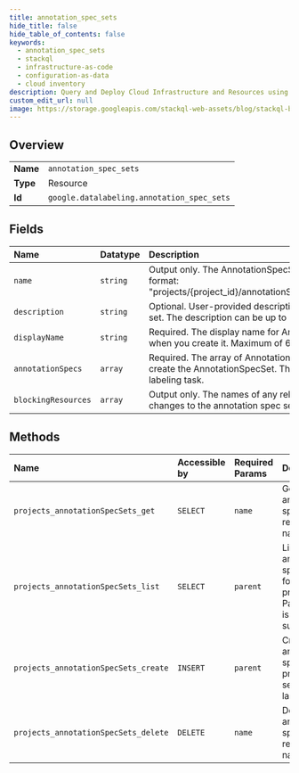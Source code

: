 ```yaml
---
title: annotation_spec_sets
hide_title: false
hide_table_of_contents: false
keywords:
  - annotation_spec_sets
  - stackql
  - infrastructure-as-code
  - configuration-as-data
  - cloud inventory
description: Query and Deploy Cloud Infrastructure and Resources using SQL
custom_edit_url: null
image: https://storage.googleapis.com/stackql-web-assets/blog/stackql-blog-post-featured-image.png
---
```

  
    

## Overview
<table><tbody>
<tr><td><b>Name</b></td><td><code>annotation_spec_sets</code></td></tr>
<tr><td><b>Type</b></td><td>Resource</td></tr>
<tr><td><b>Id</b></td><td><code>google.datalabeling.annotation_spec_sets</code></td></tr>
</tbody></table>

## Fields
| Name | Datatype | Description |
|:-----|:---------|:------------|
| `name` | `string` | Output only. The AnnotationSpecSet resource name in the following format: "projects/{project_id}/annotationSpecSets/{annotation_spec_set_id}" |
| `description` | `string` | Optional. User-provided description of the annotation specification set. The description can be up to 10,000 characters long. |
| `displayName` | `string` | Required. The display name for AnnotationSpecSet that you define when you create it. Maximum of 64 characters. |
| `annotationSpecs` | `array` | Required. The array of AnnotationSpecs that you define when you create the AnnotationSpecSet. These are the possible labels for the labeling task. |
| `blockingResources` | `array` | Output only. The names of any related resources that are blocking changes to the annotation spec set. |
## Methods
| Name | Accessible by | Required Params | Description |
|:-----|:--------------|:----------------|:------------|
| `projects_annotationSpecSets_get` | `SELECT` | `name` | Gets an annotation spec set by resource name. |
| `projects_annotationSpecSets_list` | `SELECT` | `parent` | Lists annotation spec sets for a project. Pagination is supported. |
| `projects_annotationSpecSets_create` | `INSERT` | `parent` | Creates an annotation spec set by providing a set of labels. |
| `projects_annotationSpecSets_delete` | `DELETE` | `name` | Deletes an annotation spec set by resource name. |
